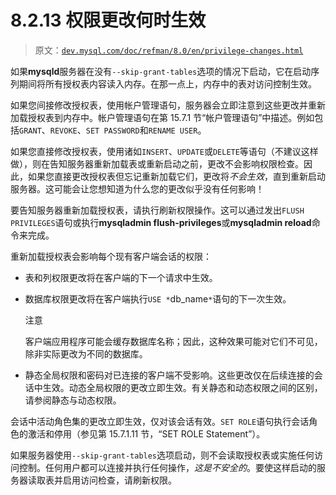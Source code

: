 # 8.2.13 权限更改何时生效

> 原文：[`dev.mysql.com/doc/refman/8.0/en/privilege-changes.html`](https://dev.mysql.com/doc/refman/8.0/en/privilege-changes.html)

如果**mysqld**服务器在没有`--skip-grant-tables`选项的情况下启动，它在启动序列期间将所有授权表内容读入内存。在那一点上，内存中的表对访问控制生效。

如果您间接修改授权表，使用帐户管理语句，服务器会立即注意到这些更改并重新加载授权表到内存中。帐户管理语句在第 15.7.1 节“帐户管理语句”中描述。例如包括`GRANT`、`REVOKE`、`SET PASSWORD`和`RENAME USER`。

如果您直接修改授权表，使用诸如`INSERT`、`UPDATE`或`DELETE`等语句（不建议这样做），则在告知服务器重新加载表或重新启动之前，更改不会影响权限检查。因此，如果您直接更改授权表但忘记重新加载它们，更改将*不会生效*，直到重新启动服务器。这可能会让您想知道为什么您的更改似乎没有任何影响！

要告知服务器重新加载授权表，请执行刷新权限操作。这可以通过发出`FLUSH PRIVILEGES`语句或执行**mysqladmin flush-privileges**或**mysqladmin reload**命令来完成。

重新加载授权表会影响每个现有客户端会话的权限：

+   表和列权限更改将在客户端的下一个请求中生效。

+   数据库权限更改将在客户端执行`USE *`db_name`*`语句的下一次生效。

    注意

    客户端应用程序可能会缓存数据库名称；因此，这种效果可能对它们不可见，除非实际更改为不同的数据库。

+   静态全局权限和密码对已连接的客户端不受影响。这些更改仅在后续连接的会话中生效。动态全局权限的更改立即生效。有关静态和动态权限之间的区别，请参阅静态与动态权限。

会话中活动角色集的更改立即生效，仅对该会话有效。`SET ROLE`语句执行会话角色的激活和停用（参见第 15.7.1.11 节，“SET ROLE Statement”）。

如果服务器使用`--skip-grant-tables`选项启动，则不会读取授权表或实施任何访问控制。任何用户都可以连接并执行任何操作，*这是不安全的*。要使这样启动的服务器读取表并启用访问检查，请刷新权限。
